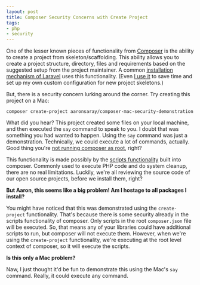 ```yaml
---
layout: post
title: Composer Security Concerns with Create Project
tags:
- php
- security
---
```

One of the lesser known pieces of functionality from [Composer](https://getcomposer.org) is the ability to create a project from skeleton/scaffolding. This ability allows you to create a project structure, directory, files and requirements based on the suggested setup from the project maintainer.  A common [installation mechanism of Laravel](https://laravel.com/docs/5.7/installation) uses this functionality.  (Even [I use it](https://packagist.org/packages/aaronsaray/laravel-boot) to save time and set up my own custom configuration for new project skeletons.)

But, there is a security concern lurking around the corner.  Try creating this project on a Mac:

`composer create-project aaronsaray/composer-mac-security-demonstration`

What did you hear?  This project created some files on your local machine, and then executed the `say` command to speak to you.  I doubt that was something you had wanted to happen.  Using the `say` command was just a demonstration.  Technically, we could execute a lot of commands, actually.  Good thing you're [not running composer as root](https://getcomposer.org/root), right?

This functionality is made possibly by the [scripts functionality](https://getcomposer.org/doc/articles/scripts.md#command-events) built into composer.  Commonly used to execute PHP code and do system cleanup, there are no real limitations.  Luckily, we're all reviewing the source code of our open source projects, before we install them, right?

**But Aaron, this seems like a big problem! Am I hostage to all packages I install?**

You might have noticed that this was demonstrated using the `create-project` functionality.  That's because there is some security already in the scripts functionality of composer.  Only scripts in the root `composer.json` file will be executed.  So, that means any of your libraries could have additional scripts to run, but composer will not execute them.  However, when we're using the `create-project` functionality, we're executing at the root level context of composer, so it will execute the scripts.

**Is this only a Mac problem?**

Naw, I just thought it'd be fun to demonstrate this using the Mac's `say` command. Really, it could execute any command.